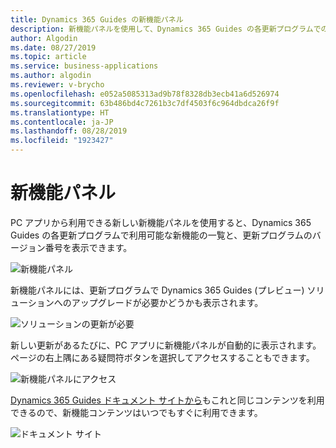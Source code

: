 ```yaml
---
title: Dynamics 365 Guides の新機能パネル
description: 新機能パネルを使用して、Dynamics 365 Guides の各更新プログラムでの新機能について学習し、Guides ソリューションを更新する必要があるかどうかを確認します。
author: Algodin
ms.date: 08/27/2019
ms.topic: article
ms.service: business-applications
ms.author: algodin
ms.reviewer: v-brycho
ms.openlocfilehash: e052a5085313ad9b78f8328db3ecb41a6d526974
ms.sourcegitcommit: 63b486bd4c7261b3c7df4503f6c964dbdca26f9f
ms.translationtype: HT
ms.contentlocale: ja-JP
ms.lasthandoff: 08/28/2019
ms.locfileid: "1923427"
---
```

# <a name="whats-new-panel"></a>新機能パネル

PC アプリから利用できる新しい新機能パネルを使用すると、Dynamics 365 Guides の各更新プログラムで利用可能な新機能の一覧と、更新プログラムのバージョン番号を表示できます。

![新機能パネル](media/what-new-panel.PNG "新機能パネル")

新機能パネルには、更新プログラムで Dynamics 365 Guides (プレビュー) ソリューションへのアップグレードが必要かどうかも表示されます。 

![ソリューションの更新が必要](media/solution-upgrade.PNG "ソリューションの更新が必要")

新しい更新があるたびに、PC アプリに新機能パネルが自動的に表示されます。 ページの右上隅にある疑問符ボタンを選択してアクセスすることもできます。

![新機能パネルにアクセス](media/access-what-new-panel.PNG "新機能パネルにアクセス")

[Dynamics 365 Guides ドキュメント サイトから](https://docs.microsoft.com/dynamics365/mixed-reality/guides/new)もこれと同じコンテンツを利用できるので、新機能コンテンツはいつでもすぐに利用できます。

![ドキュメント サイト](media/what-new-doc-page.PNG "ドキュメント サイト")

